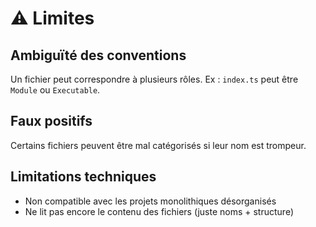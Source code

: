 # ⚠️ Limites

## Ambiguïté des conventions

Un fichier peut correspondre à plusieurs rôles. Ex : `index.ts` peut être `Module` ou `Executable`.

## Faux positifs

Certains fichiers peuvent être mal catégorisés si leur nom est trompeur.

## Limitations techniques

- Non compatible avec les projets monolithiques désorganisés
- Ne lit pas encore le contenu des fichiers (juste noms + structure)
